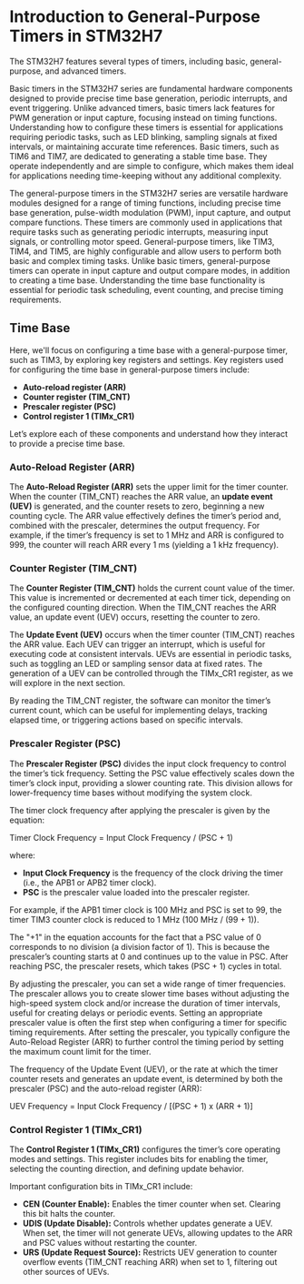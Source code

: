 # Introduction to General-Purpose Timers in STM32H7

The STM32H7 features several types of timers, including basic, general-purpose, and advanced timers. 

Basic timers in the STM32H7 series are fundamental hardware components designed to provide precise time base generation, periodic interrupts, and event triggering. Unlike advanced timers, basic timers lack features for PWM generation or input capture, focusing instead on timing functions. Understanding how to configure these timers is essential for applications requiring periodic tasks, such as LED blinking, sampling signals at fixed intervals, or maintaining accurate time references. Basic timers, such as TIM6 and TIM7, are dedicated to generating a stable time base. They operate independently and are simple to configure, which makes them ideal for applications needing time-keeping without any additional complexity.

The general-purpose timers in the STM32H7 series are versatile hardware modules designed for a range of timing functions, including precise time base generation, pulse-width modulation (PWM), input capture, and output compare functions. These timers are commonly used in applications that require tasks such as generating periodic interrupts, measuring input signals, or controlling motor speed. 
General-purpose timers, like TIM3, TIM4, and TIM5, are highly configurable and allow users to perform both basic and complex timing tasks. Unlike basic timers, general-purpose timers can operate in input capture and output compare modes, in addition to creating a time base. Understanding the time base functionality is essential for periodic task scheduling, event counting, and precise timing requirements.


## Time Base

Here, we'll focus on configuring a time base with a general-purpose timer, such as TIM3, by exploring key registers and settings. Key registers used for configuring the time base in general-purpose timers include:

- **Auto-reload register (ARR)**
- **Counter register (TIM_CNT)**
- **Prescaler register (PSC)**
- **Control register 1 (TIMx_CR1)**

Let’s explore each of these components and understand how they interact to provide a precise time base.

### Auto-Reload Register (ARR)

The **Auto-Reload Register (ARR)** sets the upper limit for the timer counter. When the counter (TIM_CNT) reaches the ARR value, an **update event (UEV)** is generated, and the counter resets to zero, beginning a new counting cycle. The ARR value effectively defines the timer’s period and, combined with the prescaler, determines the output frequency.
For example, if the timer’s frequency is set to 1 MHz and ARR is configured to 999, the counter will reach ARR every 1 ms (yielding a 1 kHz frequency).



### Counter Register (TIM_CNT)

The **Counter Register (TIM_CNT)** holds the current count value of the timer. This value is incremented or decremented at each timer tick, depending on the configured counting direction. When the TIM_CNT reaches the ARR value, an update event (UEV) occurs, resetting the counter to zero. 

The **Update Event (UEV)** occurs when the timer counter (TIM_CNT) reaches the ARR value. Each UEV can trigger an interrupt, which is useful for executing code at consistent intervals. UEVs are essential in periodic tasks, such as toggling an LED or sampling sensor data at fixed rates.
The generation of a UEV can be controlled through the TIMx_CR1 register, as we will explore in the next section.

By reading the TIM_CNT register, the software can monitor the timer’s current count, which can be useful for implementing delays, tracking elapsed time, or triggering actions based on specific intervals.

### Prescaler Register (PSC)

The **Prescaler Register (PSC)** divides the input clock frequency to control the timer’s tick frequency. Setting the PSC value effectively scales down the timer’s clock input, providing a slower counting rate. This division allows for lower-frequency time bases without modifying the system clock.

The timer clock frequency after applying the prescaler is given by the equation:


Timer Clock Frequency = Input Clock Frequency / (PSC + 1)

where:
- **Input Clock Frequency** is the frequency of the clock driving the timer (i.e., the APB1 or APB2 timer clock).
- **PSC** is the prescaler value loaded into the prescaler register.

For example, if the APB1 timer clock is 100 MHz and PSC is set to 99, the timer TIM3 counter clock is reduced to 1 MHz (100 MHz / (99 + 1)).

The "+1" in the equation accounts for the fact that a PSC value of 0 corresponds to no division (a division factor of 1). This is because the prescaler’s counting starts at 0 and continues up to the value in PSC. After reaching PSC, the prescaler resets, which takes (PSC + 1) cycles in total.

By adjusting the prescaler, you can set a wide range of timer frequencies. The prescaler allows you to create slower time bases without adjusting the high-speed system clock and/or increase the duration of timer intervals, useful for creating delays or periodic events.
Setting an appropriate prescaler value is often the first step when configuring a timer for specific timing requirements. After setting the prescaler, you typically configure the Auto-Reload Register (ARR) to further control the timing period by setting the maximum count limit for the timer. 

The frequency of the Update Event (UEV), or the rate at which the timer counter resets and generates an update event, is determined by both the prescaler (PSC) and the auto-reload register (ARR):

UEV Frequency = Input Clock Frequency / [(PSC + 1) x (ARR + 1)]


### Control Register 1 (TIMx_CR1)

The **Control Register 1 (TIMx_CR1)** configures the timer’s core operating modes and settings. This register includes bits for enabling the timer, selecting the counting direction, and defining update behavior.

Important configuration bits in TIMx_CR1 include:

- **CEN (Counter Enable):** Enables the timer counter when set. Clearing this bit halts the counter.
- **UDIS (Update Disable):** Controls whether updates generate a UEV. When set, the timer will not generate UEVs, allowing updates to the ARR and PSC values without restarting the counter.
- **URS (Update Request Source):** Restricts UEV generation to counter overflow events (TIM_CNT reaching ARR) when set to 1, filtering out other sources of UEVs.


